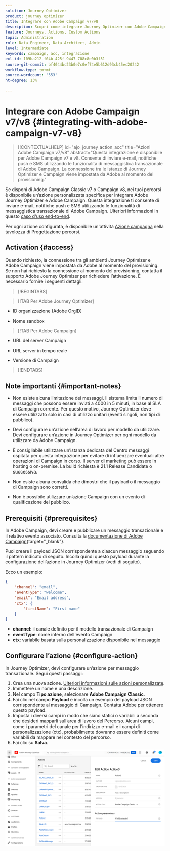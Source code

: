 ```yaml
---
solution: Journey Optimizer
product: journey optimizer
title: Integrare con Adobe Campaign v7/v8
description: Scopri come integrare Journey Optimizer con Adobe Campaign v7/v8
feature: Journeys, Actions, Custom Actions
topic: Administration
role: Data Engineer, Data Architect, Admin
level: Intermediate
keywords: campaign, acc, integrazione
exl-id: 109ba212-f04b-425f-9447-708c8e0b3f51
source-git-commit: bf4044bc23b0e7c0ef74e5b612d93cb45ec20242
workflow-type: tm+mt
source-wordcount: '553'
ht-degree: 13%

---
```


# Integrare con Adobe Campaign v7/v8 {#integrating-with-adobe-campaign-v7-v8}

>[!CONTEXTUALHELP]
>id="ajo_journey_action_acc"
>title="Azioni Adobe Campaign v7/v8"
>abstract="Questa integrazione è disponibile per Adobe Campaign v7 e v8. Consente di inviare e-mail, notifiche push e SMS utilizzando le funzionalità di messaggistica transazionale di Adobe Campaign. La connessione tra le istanze di Journey Optimizer e Campaign viene impostata da Adobe al momento del provisioning."

Se disponi di Adobe Campaign Classic v7 o Campaign v8, nei tuoi percorsi è disponibile un’azione personalizzata specifica per integrare Adobe Journey Optimizer e Adobe Campaign. Questa integrazione ti consente di inviare e-mail, notifiche push e SMS utilizzando le funzionalità di messaggistica transazionale di Adobe Campaign. Ulteriori informazioni in questo [caso d&#39;uso end-to-end](../building-journeys/ajo-ac.md).

Per ogni azione configurata, è disponibile un&#39;attività [Azione campagna](../building-journeys/using-adobe-campaign-v7-v8.md) nella tavolozza di Progettazione percorsi.

## Activation {#access}

Quando richiesto, la connessione tra gli ambienti Journey Optimizer e Adobe Campaign viene impostata da Adobe al momento del provisioning. Se non hai richiesto la connessione al momento del provisioning, contatta il supporto Adobe Journey Optimizer per richiedere l’attivazione. È necessario fornire i seguenti dettagli:

>[!BEGINTABS]

>[!TAB Per Adobe Journey Optimizer]

* ID organizzazione (Adobe OrgID)

* Nome sandbox

>[!TAB Per Adobe Campaign]

* URL del server Campaign

* URL server in tempo reale

* Versione di Campaign

>[!ENDTABS]


## Note importanti {#important-notes}

* Non esiste alcuna limitazione dei messaggi. Il sistema limita il numero di messaggi che possono essere inviati a 4000 in 5 minuti, in base al SLA di Campaign corrente. Per questo motivo, Journey Optimizer deve essere utilizzato solo in casi di utilizzo unitari (eventi singoli, non tipi di pubblico).

* Devi configurare un’azione nell’area di lavoro per modello da utilizzare. Devi configurare un’azione in Journey Optimizer per ogni modello da utilizzare da Adobe Campaign.

* È consigliabile utilizzare un’istanza dedicata del Centro messaggi ospitata per questa integrazione per evitare di influenzare eventuali altre operazioni di Campaign in corso. Il server di marketing può essere in hosting o on-premise. La build richiesta è 21.1 Release Candidate o successiva.

* Non esiste alcuna convalida che dimostri che il payload o il messaggio di Campaign sono corretti.

* Non è possibile utilizzare un’azione Campaign con un evento di qualificazione del pubblico.

## Prerequisiti {#prerequisites}

In Adobe Campaign, devi creare e pubblicare un messaggio transazionale e il relativo evento associato. Consulta la [documentazione di Adobe Campaign](https://experienceleague.adobe.com/en/docs/campaign/campaign-v8/send/real-time/transactional){target="_blank"}.

Puoi creare il payload JSON corrispondente a ciascun messaggio seguendo il pattern indicato di seguito. Incolla quindi questo payload durante la configurazione dell’azione in Journey Optimizer (vedi di seguito).

Ecco un esempio:

```JSON
{
    "channel": "email",
    "eventType": "welcome",
    "email": "Email address",
    "ctx": {
        "firstName": "First name"
    }
}
```

* **channel**: il canale definito per il modello transazionale di Campaign
* **eventType**: nome interno dell&#39;evento Campaign
* **ctx**: variabile basata sulla personalizzazione disponibile nel messaggio

## Configurare l’azione {#configure-action}

In Journey Optimizer, devi configurare un’azione per messaggio transazionale. Segui questi passaggi:

1. Crea una nuova azione. [Ulteriori informazioni sulle azioni personalizzate](../action/action.md).
1. Immettere un nome e una descrizione.
1. Nel campo **Tipo azione**, selezionare **Adobe Campaign Classic**.
1. Fai clic nel campo **Payload** e incolla un esempio del payload JSON corrispondente al messaggio di Campaign. Contatta Adobe per ottenere questo payload.
1. Imposta i diversi campi in modo che siano statici o variabili a seconda che desideri mapparli sull’area di lavoro del Percorso. Alcuni campi, come i parametri del canale per l’indirizzo e-mail e i campi di personalizzazione (ctx), probabilmente dovranno essere definiti come variabili da mappare nel contesto del percorso.
1. Fai clic su **Salva**.

![](assets/accintegration1.png)